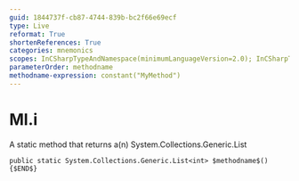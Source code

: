 ```yaml
---
guid: 1844737f-cb87-4744-839b-bc2f66e69ecf
type: Live
reformat: True
shortenReferences: True
categories: mnemonics
scopes: InCSharpTypeAndNamespace(minimumLanguageVersion=2.0); InCSharpTypeMember(minimumLanguageVersion=2.0)
parameterOrder: methodname
methodname-expression: constant("MyMethod")
---
```


# Ml.i

A static method that returns a(n) System.Collections.Generic.List<int>

```
public static System.Collections.Generic.List<int> $methodname$(){$END$}
```
